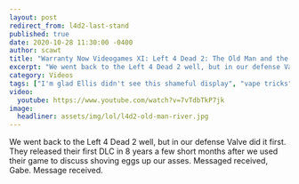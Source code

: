 ```yaml
---
layout: post
redirect_from: l4d2-last-stand
published: true
date: 2020-10-28 11:30:00 -0400
author: scawt
title: "Warranty Now Videogames XI: Left 4 Dead 2: The Old Man and the River (and His Chainsaw Also)"
excerpt: "We went back to the Left 4 Dead 2 well, but in our defense Valve did it first. They released their first DLC in 8 years a few short months after we used their game to discuss shoving eggs up our asses. Messaged received, Gabe. Message received."
category: Videos
tags: ["I'm glad Ellis didn't see this shameful display", "vape tricks", "old man river", "platforming stunts", "John Kerry", "Kervy", "I can't tell what I'm sawing", "toilets", "friendly fire", "I fucked up", "gaben", "Left 4 Dead 2", "Valve", "warranty now video games", "wnvidya", "video games", "guns", "teamwork", "drugs", "zombies", "gross", "post-apocalyptic hellscapes", "in it together", "horror", "Spooky Behavior", "Halloween"]
video:
  youtube: https://www.youtube.com/watch?v=7vTdbTkP7jk
image:
  headliner: assets/img/lol/l4d2-old-man-river.jpg
---
```


We went back to the Left 4 Dead 2 well, but in our defense Valve did it first. They released their first DLC in 8 years a few short months after we used their game to discuss shoving eggs up our asses. Messaged received, Gabe. Message received.